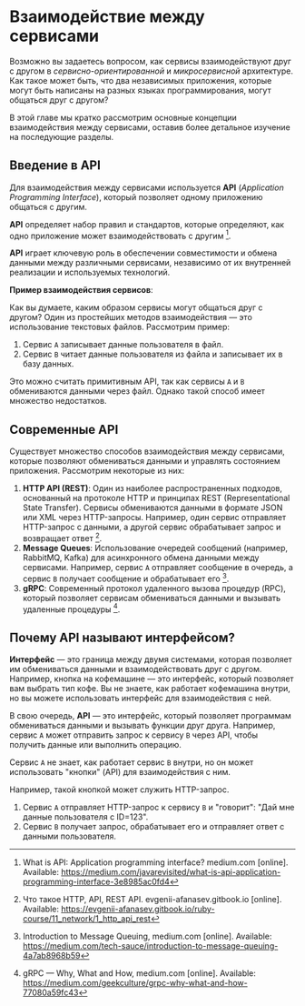 # Взаимодействие между сервисами

Возможно вы задаетесь вопросом, как сервисы взаимодействуют друг с другом в _сервисно-ориентированной_ и _микросервисной_ архитектуре. Как такое может быть, что два независимых приложения, которые могут быть написаны на разных языках программирования, могут общаться друг с другом?

В этой главе мы кратко рассмотрим основные концепции взаимодействия между сервисами, оставив более детальное изучение на последующие разделы.

## Введение в API

Для взаимодействия между сервисами используется **API** (*Application Programming Interface*), который позволяет одному приложению общаться с другим. 

**API** определяет набор правил и стандартов, которые определяют, как одно приложение может взаимодействовать с другим [^1].

**API** играет ключевую роль в обеспечении совместимости и обмена данными между различными сервисами, независимо от их внутренней реализации и используемых технологий.

**Пример взаимодействия сервисов**:

Как вы думаете, каким образом сервисы могут общаться друг с другом? Один из простейших методов взаимодействия — это использование текстовых файлов. Рассмотрим пример:

1. Сервис `A` записывает данные пользователя в файл.
2. Сервис `B` читает данные пользователя из файла и записывает их в базу данных.

Это можно считать примитивным API, так как сервисы `A` и `B` обмениваются данными через файл. Однако такой способ имеет множество недостатков.

## Современные API

Существует множество способов взаимодействия между сервисами, которые позволяют обмениваться данными и управлять состоянием приложения. Рассмотрим некоторые из них:
1. **HTTP API (REST)**: Один из наиболее распространенных подходов, основанный на протоколе HTTP и принципах REST (Representational State Transfer). Сервисы обмениваются данными в формате JSON или XML через HTTP-запросы. Например, один сервис отправляет HTTP-запрос с данными, а другой сервис обрабатывает запрос и возвращает ответ [^2].
2. **Message Queues**: Использование очередей сообщений (например, RabbitMQ, Kafka) для асинхронного обмена данными между сервисами. Например, сервис `A` отправляет сообщение в очередь, а сервис `B` получает сообщение и обрабатывает его [^3].
3. **gRPC**: Современный протокол удаленного вызова процедур (RPC), который позволяет сервисам обмениваться данными и вызывать удаленные процедуры [^4].

## Почему API называют интерфейсом?

**Интерфейс** — это граница между двумя системами, которая позволяет им обмениваться данными и взаимодействовать друг с другом. Например, кнопка на кофемашине — это интерфейс, который позволяет вам выбрать тип кофе. Вы не знаете, как работает кофемашина внутри, но вы можете использовать интерфейс для взаимодействия с ней.

В свою очередь, **API** — это интерфейс, который позволяет программам обмениваться данными и вызывать функции друг друга. Например, сервис `A` может отправить запрос к сервису `B` через API, чтобы получить данные или выполнить операцию. 

Сервис `A` не знает, как работает сервис `B` внутри, но он может использовать "кнопки" (API) для взаимодействия с ним.

Например, такой кнопкой может служить HTTP-запрос. 

1. Сервис `A` отправляет HTTP-запрос к сервису `B` и "говорит": "Дай мне данные пользователя с ID=123".
2. Сервис `B` получает запрос, обрабатывает его и отправляет ответ с данными пользователя.

[^1]: What is API: Application programming interface? medium.com [online]. Available: https://medium.com/javarevisited/what-is-api-application-programming-interface-3e8985ac0fd4
[^2]: Что такое HTTP, API, REST API. evgenii-afanasev.gitbook.io [online]. Available: https://evgenii-afanasev.gitbook.io/ruby-course/11_network/1_http_api_rest
[^3]: Introduction to Message Queuing, medium.com [online]. Available: https://medium.com/tech-sauce/introduction-to-message-queuing-4a7ab8968b59
[^4]: gRPC — Why, What and How, medium.com [online]. Available: https://medium.com/geekculture/grpc-why-what-and-how-77080a59fc43